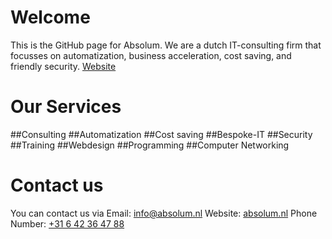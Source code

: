 # Welcome
This is the GitHub page for Absolum.
We are a dutch IT-consulting firm that focusses on automatization, business acceleration, cost saving, and friendly security.
[Website](https://absolum.nl/)

# Our Services
##Consulting
##Automatization
##Cost saving
##Bespoke-IT
##Security
##Training
##Webdesign
##Programming
##Computer Networking

# Contact us
You can contact us via
Email: [info@absolum.nl](mailto:info@absolum.nl)
Website: [absolum.nl](https://absolum.nl/Contact)
Phone Number: [+31 6 42 36 47 88](tel:+31642364788)
